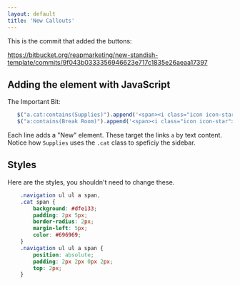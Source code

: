 ```yaml
---
layout: default
title: 'New Callouts'
---
```


This is the commit that added the buttons:

https://bitbucket.org/reapmarketing/new-standish-template/commits/9f043b0333356946623e717c1835e26aeaa17397

## Adding the element with JavaScript

The Important Bit:

```JavaScript
   $("a.cat:contains(Supplies)").append('<span><i class="icon icon-star"></i> New</span>');
   $("a:contains(Break Room)").append('<span><i class="icon icon-star"></i> New</span>');
```

Each line adds a "New" element.
These target the links `a` by text content. Notice how `Supplies` uses the `.cat` class to speficiy the sidebar.

## Styles

Here are the styles, you shouldn't need to change these.

```CSS
	.navigation ul ul a span,
	.cat span {
		background: #dfe133;
		padding: 2px 5px;
		border-radius: 2px;
		margin-left: 5px;
		color: #696969;
	}
	.navigation ul ul a span {
		position: absolute;
		padding: 2px 2px 0px 2px;
		top: 2px;
	}
```
